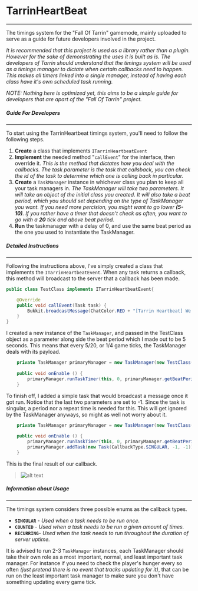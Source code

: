 # TarrinHeartBeat
---
The timings system for the "Fall Of Tarrin" gamemode, mainly uploaded to serve as a guide for future developers involved in the project.

_It is recommended that this project is used as a library rather than a plugin. However for the sake of demonstrating the uses it is built as is. The developers of Tarrin should understand that the timings system will be used as a timings manager to dictate when certain callbacks need to happen. This makes all timers linked into a single manager, instead of having each class have it's own scheduled task running._

_NOTE: Nothing here is optimized yet, this aims to be a simple guide for developers that are apart of the "Fall Of Tarrin" project._

##### Guide For Developers
---
 To start using the TarrinHeartbeat timings system, you'll need to follow the following steps.
 1. **Create** a class that implements `ITarrinHeartbeatEvent`
 2. **Implement** the needed method "`callEvent`" for the interface, then override it.
    _This is the method that dictates how you deal with the callbacks. The task parameter is the task that callsback, you       can check the id of the task to determine which one is calling back in particular._
 3. **Create** a `TaskManager` instance in whichever class you plan to keep all your task managers in.
    _The TaskManager will take two parameters. It will take an object of the initial class you created. It will also take a      beat period, which you should set depending on the type of TaskManager you want. If you need more percision,  you might      want to go lower **(5-10)**. If you rather have a timer that doesn't check as often, you want to go with a **20** tick      and above beat period._
 4. **Run** the taskmanager with a delay of 0, and use the same beat period as the one you used to instantiate the TaskManager.

##### Detailed Instructions
---

Following the instructions above, I've simply created a class that implements the `ITarrinHeartbeatEvent`. When any task returns a callback, this method will broadcast to the server that a callback has been made.

```java
public class TestClass implements ITarrinHeartbeatEvent{

    @Override
    public void callEvent(Task task) {
        Bukkit.broadcastMessage(ChatColor.RED + "[Tarrin Heartbeat] We received a task callback!");
    }
}
```

I created a new instance of the `TaskManager`, and passed in the TestClass object as a parameter along side the beat period which I made out to be 5 seconds. This means that every 5/20, or 1/4 game ticks, the TaskManager deals with its payload.

```java
    private TaskManager primaryManager = new TaskManager(new TestClass(), 5);
    
    public void onEnable () {
        primaryManager.runTaskTimer(this, 0, primaryManager.getBeatPeriod());
    }
```

To finish off, I added a simple task that would broadcast a message once it got run. Notice that the last two parameters are set to -1. Since the task is singular, a period nor a repeat time is needed for this. This will get ignored by the TaskManager anyways, so might as well not worry about it.

```java
    private TaskManager primaryManager = new TaskManager(new TestClass(), 5);
    
    public void onEnable () {
        primaryManager.runTaskTimer(this, 0, primaryManager.getBeatPeriod());
        primaryManager.addTask(new Task(CallbackType.SINGULAR, -1, -1));
    }
```

This is the final result of our callback.
>![alt text](http://i.imgur.com/IO6fY5Y.png "Logo Title Text 1")


##### Information about Usage
---

The timings system considers three possible enums as the callback types.
* **`SINGULAR`** - _Used when a task needs to be run once._
* **`COUNTED`**  - _Used when a task needs to be run a given amount of times._
* **`RECURRING`**- _Used when the task needs to run throughout the duration of server uptime._

It is advised to run 2-3 `TaskManager` instances, each TaskManager should take their own role as a most important, normal, and least important task manager. For instance if you need to check the player's hunger every so often _(just pretend there is no event that tracks updating for it)_, that can be run on the least important task manager to make sure you don't have something updating every game tick.

